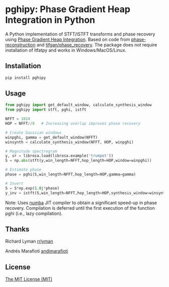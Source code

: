 # pghipy: Phase Gradient Heap Integration in Python

A Python implementation of STFT/ISTFT transforms and phase recovery using [Phase Gradient Heap Integration](https://arxiv.org/abs/1609.00291). Based on code from [phase-reconstruction](https://github.com/rrlyman/phase-reconstruction) and [tifgan/phase_recovery](https://github.com/tifgan/phase-recovery). The package does not require installation of ltfatpy and works in Windows/MacOS/Linux.

## Installation

```bash
pip install pghipy
```
## Usage

```python
from pghipy import get_default_window, calculate_synthesis_window
from pghipy import stft, pghi, istft

NFFT = 1024
HOP = NFFT//8   # Increasing overlap improves phase recovery

# Create Gaussian windows
winpghi, gamma = get_default_window(NFFT)
winsynth = calculate_synthesis_window(NFFT, HOP, winpghi)

# Magnitude spectrogram
y, sr = librosa.load(librosa.example('trumpet'))
S = np.abs(stft(y,win_length=NFFT,hop_length=HOP,window=winpghi))

# Estimate phase
phase = pghi(S,win_length=NFFT,hop_length=HOP,gamma=gamma)

# Invert
S = S*np.exp(1.0j*phase)
y_inv = istft(S,win_length=NFFT,hop_length=HOP,synthesis_window=winsynth)

```
Note: Uses [numba](https://numba.pydata.org/) JIT compiler to obtain a significant speed-up in phase recovery. Compilation is deferred until the first execution of the function pghi (i.e., lazy compilation).

## Thanks
Richard Lyman [rrlyman](https://github.com/rrlyman)

Andrés Marafioti [andimarafioti](https://github.com/andimarafioti)

## License
[The MIT License (MIT)](https://choosealicense.com/licenses/mit/)
